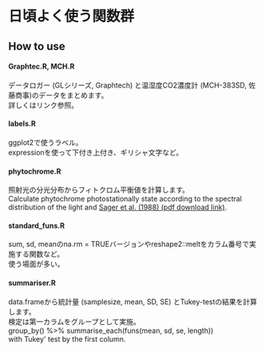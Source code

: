 # 日頃よく使う関数群

## How to use

#### Graphtec.R, MCH.R
データロガー (GLシリーズ, Graphtech) と温湿度CO2濃度計 (MCH-383SD, 佐藤商事)のデータをまとめます。  
詳しくは<a>リンク</a>参照。

#### labels.R
ggplot2で使うラベル。  
expressionを使って下付き上付き、ギリシャ文字など。  

#### phytochrome.R
照射光の分光分布からフィトクロム平衡値を計算します。  
Calculate phytochrome photostationally state according to the spectral distribution of the light and [Sager et al. (1988) (pdf download link)]("https://elibrary.asabe.org/azdez.asp?JID=3&AID=30952&ConfID=t1988&v=31&i=6&T=2").  

#### standard_funs.R
sum, sd, meanのna.rm = TRUEバージョンやreshape2::meltをカラム番号で実施する関数など。  
使う場面が多い。

#### summariser.R
data.frameから統計量 (samplesize, mean, SD, SE) とTukey-testの結果を計算します。  
検定は第一カラムをグループとして実施。  
group_by() %>% summarise_each(funs(mean, sd, se, length))  
with Tukey' test by the first column.   
